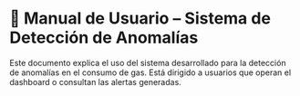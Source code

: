 # 📘 Manual de Usuario – Sistema de Detección de Anomalías

Este documento explica el uso del sistema desarrollado para la detección de anomalías en el consumo de gas. Está dirigido a usuarios que operan el dashboard o consultan las alertas generadas.

